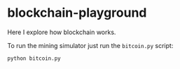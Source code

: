 # blockchain-playground

Here I explore how blockchain works.

To run the mining simulator just run the `bitcoin.py` script:

```commandline
python bitcoin.py
```
